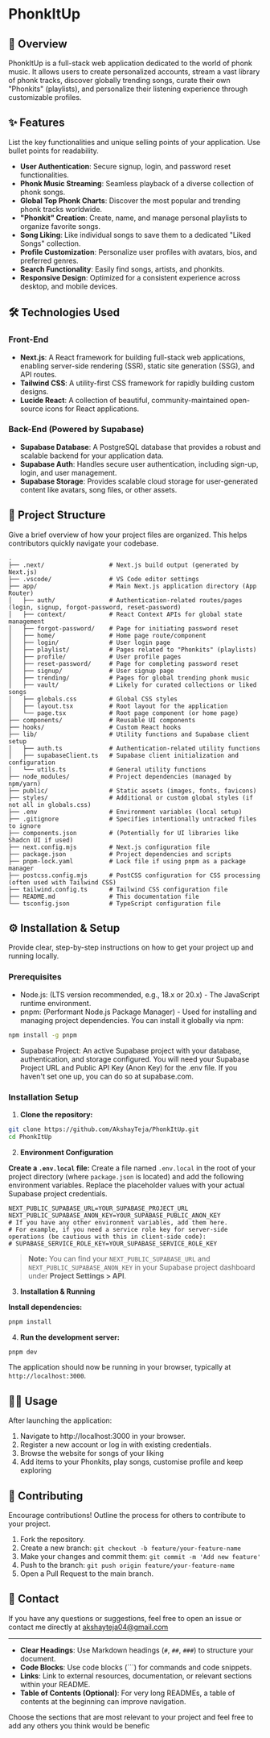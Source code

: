 # PhonkItUp

## 🚀 Overview

PhonkItUp is a full-stack web application dedicated to the world of phonk music. It allows users to create personalized accounts, stream a vast library of phonk tracks, discover globally trending songs, curate their own "Phonkits" (playlists), and personalize their listening experience through customizable profiles.

## ✨ Features

List the key functionalities and unique selling points of your application. Use bullet points for readability.

- **User Authentication**: Secure signup, login, and password reset functionalities.
- **Phonk Music Streaming**: Seamless playback of a diverse collection of phonk songs.
- **Global Top Phonk Charts**: Discover the most popular and trending phonk tracks worldwide.
- **"Phonkit" Creation**: Create, name, and manage personal playlists to organize favorite songs.
- **Song Liking**: Like individual songs to save them to a dedicated "Liked Songs" collection.
- **Profile Customization**: Personalize user profiles with avatars, bios, and preferred genres.
- **Search Functionality**: Easily find songs, artists, and phonkits.
- **Responsive Design**: Optimized for a consistent experience across desktop, and mobile devices.

## 🛠️ Technologies Used

### Front-End
- **Next.js**: A React framework for building full-stack web applications, enabling server-side rendering (SSR), static site generation (SSG), and API routes.
- **Tailwind CSS**: A utility-first CSS framework for rapidly building custom designs.
- **Lucide React**: A collection of beautiful, community-maintained open-source icons for React applications.
### Back-End (Powered by Supabase)
- **Supabase Database**: A PostgreSQL database that provides a robust and scalable backend for your application data.
- **Supabase Auth**: Handles secure user authentication, including sign-up, login, and user management.
- **Supabase Storage**: Provides scalable cloud storage for user-generated content like avatars, song files, or other assets. 

## 📂 Project Structure

Give a brief overview of how your project files are organized. This helps contributors quickly navigate your codebase.

```
.
├── .next/                  # Next.js build output (generated by Next.js)
├── .vscode/                # VS Code editor settings
├── app/                    # Main Next.js application directory (App Router)
│   ├── auth/               # Authentication-related routes/pages (login, signup, forgot-password, reset-password)
│   ├── context/            # React Context APIs for global state management
│   ├── forgot-password/    # Page for initiating password reset
│   ├── home/               # Home page route/component
│   ├── login/              # User login page
│   ├── playlist/           # Pages related to "Phonkits" (playlists)
│   ├── profile/            # User profile pages
│   ├── reset-password/     # Page for completing password reset
│   ├── signup/             # User signup page
│   ├── trending/           # Pages for global trending phonk music
│   ├── vault/              # Likely for curated collections or liked songs
│   ├── globals.css         # Global CSS styles
│   ├── layout.tsx          # Root layout for the application
│   └── page.tsx            # Root page component (or home page)
├── components/             # Reusable UI components
├── hooks/                  # Custom React hooks
├── lib/                    # Utility functions and Supabase client setup
│   ├── auth.ts             # Authentication-related utility functions
│   ├── supabaseClient.ts   # Supabase client initialization and configuration
│   └── utils.ts            # General utility functions
├── node_modules/           # Project dependencies (managed by npm/yarn)
├── public/                 # Static assets (images, fonts, favicons)
├── styles/                 # Additional or custom global styles (if not all in globals.css)
├── .env                    # Environment variables (local setup)
├── .gitignore              # Specifies intentionally untracked files to ignore
├── components.json         # (Potentially for UI libraries like Shadcn UI if used)
├── next.config.mjs         # Next.js configuration file
├── package.json            # Project dependencies and scripts
├── pnpm-lock.yaml          # Lock file if using pnpm as a package manager
├── postcss.config.mjs      # PostCSS configuration for CSS processing (often used with Tailwind CSS)
├── tailwind.config.ts      # Tailwind CSS configuration file
├── README.md               # This documentation file
└── tsconfig.json           # TypeScript configuration file
```

## ⚙️ Installation & Setup

Provide clear, step-by-step instructions on how to get your project up and running locally.

### Prerequisites

- Node.js: (LTS version recommended, e.g., 18.x or 20.x) - The JavaScript runtime environment.
- pnpm: (Performant Node.js Package Manager) - Used for installing and managing project dependencies. You can install it globally via npm:
```bash
npm install -g pnpm
```
- Supabase Project: An active Supabase project with your database, authentication, and storage configured. You will need your Supabase Project URL and Public API Key (Anon Key) for the .env file. If you haven't set one up, you can do so at supabase.com.

### Installation Setup

1. **Clone the repository:**
  ```bash
  git clone https://github.com/AkshayTeja/PhonkItUp.git
  cd PhonkItUp
  ```

2. **Environment Configuration**

  **Create a `.env.local` file:** Create a file named `.env.local` in the root of your project directory (where `package.json` is located) and add the following environment variables. Replace the placeholder values with your actual Supabase project credentials.

  ```env
  NEXT_PUBLIC_SUPABASE_URL=YOUR_SUPABASE_PROJECT_URL
  NEXT_PUBLIC_SUPABASE_ANON_KEY=YOUR_SUPABASE_PUBLIC_ANON_KEY
  # If you have any other environment variables, add them here.
  # For example, if you need a service role key for server-side operations (be cautious with this in client-side code):
  # SUPABASE_SERVICE_ROLE_KEY=YOUR_SUPABASE_SERVICE_ROLE_KEY
  ```

> **Note:** You can find your `NEXT_PUBLIC_SUPABASE_URL` and `NEXT_PUBLIC_SUPABASE_ANON_KEY` in your Supabase project dashboard under **Project Settings > API**.

3. **Installation & Running**

**Install dependencies:**

```bash
pnpm install
```

4. **Run the development server:**

```bash
pnpm dev
```

The application should now be running in your browser, typically at `http://localhost:3000`.

## 🧑‍💻 Usage

After launching the application:

1. Navigate to http://localhost:3000 in your browser.
2. Register a new account or log in with existing credentials.
3. Browse the website for songs of your liking
4. Add items to your Phonkits, play songs, customise profile and keep exploring


## 🤝 Contributing

Encourage contributions! Outline the process for others to contribute to your project.

1. Fork the repository.
2. Create a new branch: `git checkout -b feature/your-feature-name`
3. Make your changes and commit them: `git commit -m 'Add new feature'`
4. Push to the branch: `git push origin feature/your-feature-name`
5. Open a Pull Request to the main branch.


## 📧 Contact

If you have any questions or suggestions, feel free to open an issue or contact me directly at akshayteja04@gmail.com

---
- **Clear Headings**: Use Markdown headings (`#`, `##`, `###`) to structure your document.
- **Code Blocks**: Use code blocks (```) for commands and code snippets.
- **Links**: Link to external resources, documentation, or relevant sections within your README.
- **Table of Contents (Optional)**: For very long READMEs, a table of contents at the beginning can improve navigation.

Choose the sections that are most relevant to your project and feel free to add any others you think would be benefic
